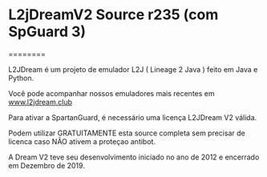 # L2jDreamV2 Source r235 (com SpGuard 3)

========

L2JDream é um projeto de emulador L2J ( Lineage 2 Java ) feito em Java e Python.

Você pode acompanhar nossos emuladores mais recentes em www.l2jdream.club

Para ativar a SpartanGuard, é necessário uma licença L2JDream V2 válida.

Podem utilizar GRATUITAMENTE esta source completa sem precisar de licenca caso NÃO ativem a proteçao antibot.

A Dream V2 teve seu desenvolvimento iniciado no ano de 2012 e encerrado em Dezembro de 2019.
